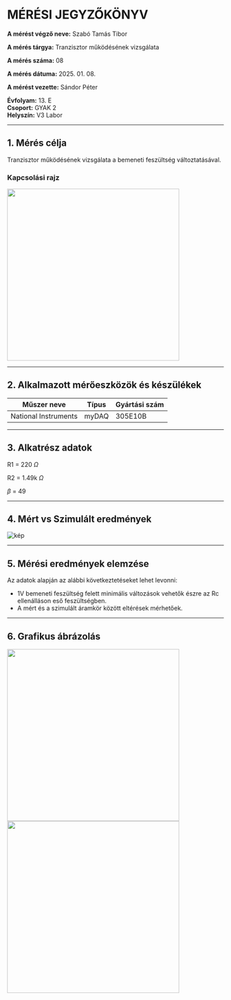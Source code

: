 
# MÉRÉSI JEGYZŐKÖNYV

**A mérést végző neve:** Szabó Tamás Tibor

**A mérés tárgya:** Tranzisztor működésének vizsgálata

**A mérés száma:** 08

**A mérés dátuma:** 2025. 01. 08.

**A mérést vezette:** Sándor Péter  

**Évfolyam:** 13. E  
**Csoport:** GYAK 2  
**Helyszín:** V3 Labor 

---

## 1. Mérés célja

Tranzisztor működésének vizsgálata a bemeneti feszültség változtatásával.

### Kapcsolási rajz

<a href="https://www.falstad.com/circuit/circuitjs.html?ctz=CQAgjCAMB0l3BWcMBMcUHYMGZIA4UA2ATmIxAUgoqoQFMBaMMAKABcRC88RsuQMaXvyoQYhMMWx4JZQpCIYk4wZAQAWMOrwIlEwthDriIACZ0AZgEMArgBs2LMIRQChKBITdVsCV6-NrezYGOzpTcCgomEhWACdvEA8vVXB5KJQ0FgSuHj4eXS98qK1iSBYAJUTnKlTmVyoqdVpoqGgEFgBzROl1RPVtaMqKDCL+DT7ixqMW6ZgOgAcBPD6a5b7k3laweF2WAHd1tNqhNfLDjBWkz0TN8qA" > <img src="https://github.com/user-attachments/assets/137284e3-26ce-4690-b80b-5c29a034da14" width="400"> </a>


---

## 2. Alkalmazott mérőeszközök és készülékek

| Műszer neve          | Típus | Gyártási szám |
| ---------------------| ------| ------------- |
| National Instruments | myDAQ |  305E10B

---

## 3. Alkatrész adatok
  R1 = 220 $\Omega$
  
  R2 = 1.49k $\Omega$
  
  $\beta$ = 49

---

## 4. Mért vs Szimulált eredmények


![kép](https://github.com/user-attachments/assets/89ab9ede-3754-4394-abe0-e6cd331b1676)


---

## 5. Mérési eredmények elemzése

Az adatok alapján az alábbi következtetéseket lehet levonni:

- 1V bemeneti feszültség felett minimális változások vehetők észre az Rc ellenálláson eső feszültségben.
- A mért és a szimulált áramkör között eltérések mérhetőek.

---
## 6. Grafikus ábrázolás

<div class="display: flex; width="100%";>
  <img width="400" src="https://github.com/user-attachments/assets/1fc3c2da-a874-4e96-ad88-5f7e93144457">
  <img width="400" src="https://github.com/user-attachments/assets/44690429-4533-4e77-ac99-dbe40bd0b875">
</div>
